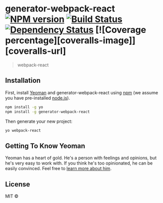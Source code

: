 # generator-webpack-react [![NPM version][npm-image]][npm-url] [![Build Status][travis-image]][travis-url] [![Dependency Status][daviddm-image]][daviddm-url] [![Coverage percentage][coveralls-image]][coveralls-url]
> webpack-react

## Installation

First, install [Yeoman](http://yeoman.io) and generator-webpack-react using [npm](https://www.npmjs.com/) (we assume you have pre-installed [node.js](https://nodejs.org/)).

```bash
npm install -g yo
npm install -g generator-webpack-react
```

Then generate your new project:

```bash
yo webpack-react
```

## Getting To Know Yeoman

Yeoman has a heart of gold. He&#39;s a person with feelings and opinions, but he&#39;s very easy to work with. If you think he&#39;s too opinionated, he can be easily convinced. Feel free to [learn more about him](http://yeoman.io/).

## License
MIT © 


[npm-image]: https://badge.fury.io/js/generator-webpack-react.svg
[npm-url]: https://npmjs.org/package/generator-webpack-react
[travis-image]: https://travis-ci.org/linder0209/generator-webpack-react.svg?branch=master
[travis-url]: https://travis-ci.org/linder0209/generator-webpack-react
[daviddm-image]: https://david-dm.org/linder0209/generator-webpack-react.svg?theme=shields.io
[daviddm-url]: https://david-dm.org/linder0209/generator-webpack-react
